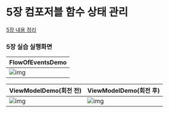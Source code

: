 # 5장 컴포저블 함수 상태 관리

[5장 내용 정리](https://www.notion.so/hwajin-jung/5-909d5b18da6f4d87b63c43c35e7fc21d?pvs=4)


### 5장 실습 실행화면
| FlowOfEventsDemo | 
| ------ |
|![img](https://user-images.githubusercontent.com/61824695/221763780-c0a76c0f-0629-47cf-b1ef-8f5db8420819.png)  


| ViewModelDemo(회전 전)                                                                                          | ViewModelDemo(회전 후)                                                                                          |
|--------------------------------------------------------------------------------------------------------------|--------------------------------------------------------------------------------------------------------------|
| ![img](https://user-images.githubusercontent.com/61824695/221763785-46401b56-9064-41d5-8e40-a6c20d424218.png) | ![img](https://user-images.githubusercontent.com/61824695/221763790-cc959209-5fa1-4b7e-a993-6d88c12483c0.png) |

